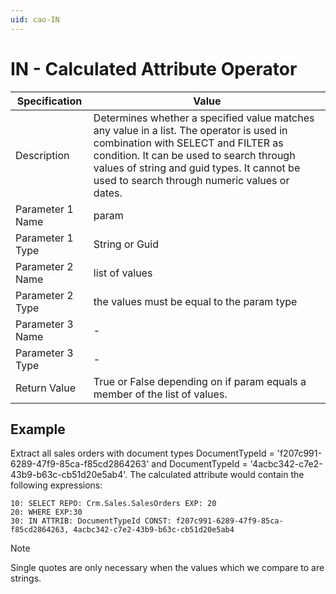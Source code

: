```yaml
---
uid: cao-IN
---
```


# IN - Calculated Attribute Operator

| Specification         | Value                                                        |
| --------------------- | ------------------------------------------------------------ |
| Description           | Determines whether a specified value matches any value in a list. The operator is used in combination with SELECT and FILTER as condition. It can be used to search through values of string and guid types. It cannot be used to search through numeric values or dates.           |
| Parameter 1 Name      | param                                                      |
| Parameter 1 Type      | String or Guid                                    |
| Parameter 2 Name      | list of values                                                         |
| Parameter 2 Type      | the values must be equal to the param type                                                            |
| Parameter 3 Name      | -                                                            |
| Parameter 3 Type      | -                                                            |
| Return Value          | True or False depending on if param equals a member of the list of values.                                                          |


## Example

Extract all sales orders with document types DocumentTypeId = 'f207c991-6289-47f9-85ca-f85cd2864263' and DocumentTypeId = '4acbc342-c7e2-43b9-b63c-cb51d20e5ab4'. The calculated attribute would contain the following expressions:
```
10: SELECT REPO: Crm.Sales.SalesOrders EXP: 20
20: WHERE EXP:30
30: IN ATTRIB: DocumentTypeId CONST: f207c991-6289-47f9-85ca-f85cd2864263, 4acbc342-c7e2-43b9-b63c-cb51d20e5ab4
```

> [!NOTE]
> Single quotes are only necessary when the values which we compare to are strings.

